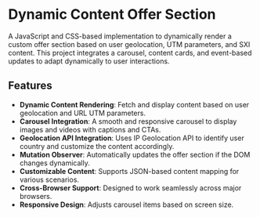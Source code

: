 # Dynamic Content Offer Section

A JavaScript and CSS-based implementation to dynamically render a custom offer section based on user geolocation, UTM parameters, and SXI content. This project integrates a carousel, content cards, and event-based updates to adapt dynamically to user interactions.

## Features

- **Dynamic Content Rendering**: Fetch and display content based on user geolocation and URL UTM parameters.
- **Carousel Integration**: A smooth and responsive carousel to display images and videos with captions and CTAs.
- **Geolocation API Integration**: Uses IP Geolocation API to identify user country and customize the content accordingly.
- **Mutation Observer**: Automatically updates the offer section if the DOM changes dynamically.
- **Customizable Content**: Supports JSON-based content mapping for various scenarios.
- **Cross-Browser Support**: Designed to work seamlessly across major browsers.
- **Responsive Design**: Adjusts carousel items based on screen size.

